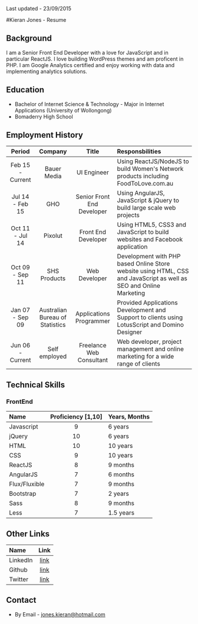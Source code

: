 Last updated - 23/09/2015

#Kieran Jones - Resume

## Background
I am a Senior Front End Developer with a love for JavaScript and in particular ReactJS. I love building WordPress themes and am proficent in PHP. I am Google Analytics certified and enjoy working with data and implementing analytics solutions.

## Education
* Bachelor of Internet Science & Technology - Major in Internet Applications (University of Wollongong)
* Bomaderry High School

## Employment History
| Period            |  Company      | Title     | Responsbilities |
| :------------------:|:-------------:| :------:   | :---------------|
| Feb 15 - Current  | Bauer Media   | UI Engineer | Using ReactJS/NodeJS to build Women's Network products including FoodToLove.com.au |
| Jul 14 - Feb 15  | GHO	| Senior Front End Developer | Using AngularJS, JavaScript & jQuery to build large scale web projects |
| Oct 11 - Jul 14  | Pixolut   | Front End Developer | Using HTML5, CSS3 and JavaScript to build websites and Facebook application |
| Oct 09 - Sep 11  | SHS Products   | Web Developer | Development with PHP based Online Store website using HTML, CSS and JavaScript as well as SEO and Online Marketing |
| Jan 07 - Sep 09  | Australian Bureau of Statistics   | Applications Programmer | Provided Applications Development and Support to clients using LotusScript and Domino Designer |
| Jun 06 - Current  | Self employed  | Freelance Web Consultant | Web developer, project management and online marketing for a wide range of clients |

## Technical Skills

### FrontEnd
| Name        | Proficiency [1,10] | Years, Months  |
| :------------- |:-------------:| :-----|
| Javascript     | 9             | 6 years |
| jQuery         | 10            |   6 years |
| HTML           | 10            |    10 years |
| CSS            | 9            |    10 years |
| ReactJS        | 8            |    9 months |
| AngularJS      | 7            |   6 months |
| Flux/Fluxible        | 7            |    9 months |
| Bootstrap | 7            |    2 years |
| Sass          | 8            |    9 months |
| Less           | 7            |    1.5 years |

## Other Links
| Name                | Link |
| :-------------      |:-------------:| 
| LinkedIn | [link](https://au.linkedin.com/pub/kieran-jones/36/565/492) |
| Github | [link](https://github.com/kieranjones) |
| Twitter | [link](https://twitter.com/kieranjones11) | 

## Contact
* By Email - jones.kieran@hotmail.com